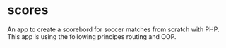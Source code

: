 # scores

An app to create a scorebord for soccer matches from scratch with PHP. This app is using the following principes routing and OOP.
